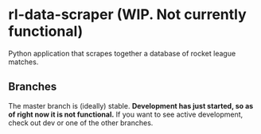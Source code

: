 # rl-data-scraper (WIP. Not currently functional)
Python application that scrapes together a database of rocket league matches.

## Branches
The master branch is (ideally) stable. **Development has just started, so as of right now it is not functional.** If you want to see active development, check out dev or one of the other branches.
